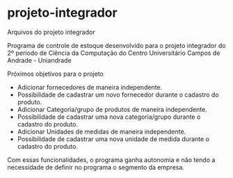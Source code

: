 # projeto-integrador
Arquivos do projeto integrador

Programa de controle de estoque desenvolvido para o projeto integrador do 2º período de Ciência da Computação do Centro Universitário Campos de Andrade - Uniandrade

Próximos objetivos para o projeto

 - Adicionar fornecedores de maneira independente.
 - Possibilidade de cadastrar um novo fornecedor durante o cadastro do produto.
 - Adicionar Categoria/grupo de produtos de maneira independente.
 - Possibilidade de cadastrar uma nova categoria/grupo durante o cadastro do produto.
 - Adicionar Unidades de medidas de maneira independente.
 - Possibilidade de cadastrar uma nova unidade de medida durante o cadastro do produto.

Com essas funcionalidades, o programa ganha autonomia e não tendo a necessidade de definir no programa o segmento da empresa.

